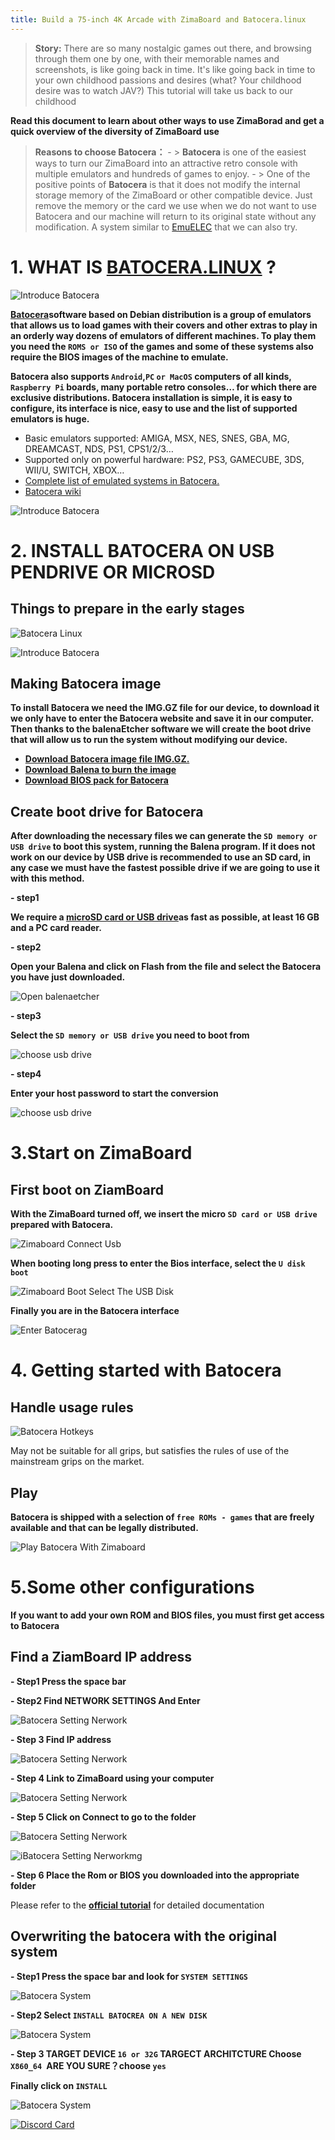 ```yaml
---
title: Build a 75-inch 4K Arcade with ZimaBoard and Batocera.linux
---
```

>**Story:**
 There are so many nostalgic games out there, and browsing through them one by one, with their memorable names and screenshots, is like going back in time. It's like going back in time to your own childhood passions and desires (what? Your childhood desire was to watch JAV?) This tutorial will take us back to our childhood

**Read this document to learn about other ways to use ZimaBorad and get a quick overview of the diversity of ZimaBoard use**
> **Reasons to choose Batocera：**
    - > **Batocera** is one of the easiest ways to turn our ZimaBoard into an attractive retro console with multiple emulators and hundreds of games to enjoy.
    - > One of the positive points of **Batocera** is that it does not modify the internal storage memory of the ZimaBoard or other compatible device. Just remove the memory or the card we use when we do not want to use Batocera and our machine will return to its original state without any modification. A system similar to [EmuELEC](https://androidpctv.com/tutorial-emuelec-turns-your-android-tv-box-into-a-retro-console/) that we can also try.

# 1. WHAT IS [BATOCERA.LINUX](https://batocera.org/) ?

![Introduce Batocera](/images/Build-a-75-inch-4K-Arcade-with-ZimaBoard-and-Batocera/Build-a-75-4K-Arcade-with-ZimaBoard-and-Batocera-introduce-batocera.png)

**[Batocera](https://batocera.org/)software based on Debian distribution is a group of emulators that allows us to load games with their covers and other extras to play in an orderly way dozens of emulators of different machines. To play them you need the ```ROMS or ISO``` of the games and some of these systems also require the BIOS images of the machine to emulate.**

**Batocera also supports ```Android```,```PC``` ```or MacOS``` computers of all kinds, ```Raspberry Pi``` boards, many **portable retro consoles**… for which there are exclusive distributions. Batocera installation is simple, it is easy to configure, its interface is nice, easy to use and the list of supported emulators is huge.**

- Basic emulators supported: AMIGA, MSX, NES, SNES, GBA, MG, DREAMCAST, NDS, PS1, CPS1/2/3…
- Supported only on powerful hardware: PS2, PS3, GAMECUBE, 3DS, WII/U, SWITCH, XBOX…
- [Complete list of emulated systems in Batocera.](https://batocera.org/compatibility.php)
- [Batocera wiki](https://wiki.batocera.org/)

![Introduce Batocera](/images/Build-a-75-inch-4K-Arcade-with-ZimaBoard-and-Batocera/Build-a-75-4K-Arcade-with-ZimaBoard-and-Batocera-introduce-batocera2.png)

# 2. INSTALL BATOCERA ON USB PENDRIVE OR MICROSD

## Things to prepare in the early stages

![Batocera Linux](/images/Build-a-75-inch-4K-Arcade-with-ZimaBoard-and-Batocera/Build-a-75-4K-Arcade-with-ZimaBoard-and-Batocera-prepare.png)

![Introduce Batocera](/images/Build-a-75-inch-4K-Arcade-with-ZimaBoard-and-Batocera/Build-a-75-4K-Arcade-with-ZimaBoard-and-Batocera-prepare2.jpeg)

## Making Batocera image
**To install **Batocera** we need the **IMG.GZ** file for our device, to download it we only have to enter the Batocera website and save it in our computer. Then thanks to the balenaEtcher software we will create the boot drive that will allow us to run the system without modifying our device.**

- **[Download Batocera image file IMG.GZ.](https://batocera.org/download)**
- **[Download Balena to burn the image](https://www.balena.io/etcher)**
- **[Download BIOS pack for Batocera](https://github.com/Abdess/retroarch_system/releases/download/RetroArch-v1.9.13/Batocera_V33.zip)**

## Create boot drive for Batocera

**After downloading the necessary files we can generate the ```SD memory or USB drive``` to boot this system, running the Balena program. If it does not work on our device by USB drive is recommended to use an SD card, in any case we must have the fastest possible drive if we are going to use it with this method.**

**- step1**

**We require a [microSD card or USB drive](https://amzn.to/3tcdzSh)as fast as possible, at least 16 GB and a PC card reader.**

**- step2**

**Open your Balena and click on Flash from the file and select the Batocera you have just downloaded.**

![Open balenaetcher](/images//Installing-Ubuntu-System/install-ubuntu-system-open-balenaetcher.jpg)

**- step3**

**Select the ```SD memory or USB drive``` you need to boot from** 

![choose usb drive](/images/Build-a-75-inch-4K-Arcade-with-ZimaBoard-and-Batocera/Build-a-75-4K-Arcade-with-ZimaBoard-and-Batocera-choose-usb-drive.jpeg)

**- step4**

**Enter your host password to start the conversion**

![choose usb drive](/images/Build-a-75-inch-4K-Arcade-with-ZimaBoard-and-Batocera/Build-a-75-4K-Arcade-with-ZimaBoard-and-Batocera-choose-usb-drive.jpeg)

# 3.Start on ZimaBoard

## First boot on ZiamBoard

**With the ZimaBoard turned off, we insert the micro ```SD card or USB drive``` prepared with Batocera.**

![Zimaboard Connect Usb](/images/Build-a-75-inch-4K-Arcade-with-ZimaBoard-and-Batocera/Build-a-75-4K-Arcade-with-ZimaBoard-and-Batocera-zimaboard-connect-usb.png)

**When booting long press to enter the Bios interface, select the ```U disk boot```**

![Zimaboard Boot Select The USB Disk](/images/Build-a-75-inch-4K-Arcade-with-ZimaBoard-and-Batocera/Build-a-75-4K-Arcade-with-ZimaBoard-and-Batocera-zimaboard-boot-select-the-u-disk.jpeg)

**Finally you are in the Batocera interface**

![Enter Batocerag](/images/Build-a-75-inch-4K-Arcade-with-ZimaBoard-and-Batocera/Build-a-75-4K-Arcade-with-ZimaBoard-and-Batocera-zimaboard-boot-enter-batocera.png)

# 4. Getting started with Batocera

## Handle usage rules

![Batocera Hotkeys](/images/Build-a-75-inch-4K-Arcade-with-ZimaBoard-and-Batocera/Build-a-75-4K-Arcade-with-ZimaBoard-and-Batocera-zimaboard-in-game-batocera-hotkeys.png)

May not be suitable for all grips, but satisfies the rules of use of the mainstream grips on the market.

## Play
**Batocera is shipped with a selection of ```free ROMs - games``` that are freely available and that can be legally distributed.**

![Play Batocera With Zimaboard](/images/Build-a-75-inch-4K-Arcade-with-ZimaBoard-and-Batocera/Build-a-75-4K-Arcade-with-ZimaBoard-and-Batocera-zimaboard-play.jpeg)

# 5.Some other configurations

**If you want to add your own ROM and BIOS files, you must first get access to Batocera**

## Find a ZiamBoard IP address 

**- Step1 Press the space bar**

**- Step2 Find NETWORK SETTINGS And Enter**

![Batocera Setting Nerwork](/images/Build-a-75-inch-4K-Arcade-with-ZimaBoard-and-Batocera/Build-a-75-4K-Arcade-with-ZimaBoard-and-Batocera-network-settings.jpeg)

**- Step 3 Find IP address**

![Batocera Setting Nerwork](/images/Build-a-75-inch-4K-Arcade-with-ZimaBoard-and-Batocera/Build-a-75-4K-Arcade-with-ZimaBoard-and-Batocera-network-settings1.jpeg)


**- Step 4 Link to ZimaBoard using your computer** 

![Batocera Setting Nerwork](/images/Build-a-75-inch-4K-Arcade-with-ZimaBoard-and-Batocera/Build-a-75-4K-Arcade-with-ZimaBoard-and-Batocera-network-settings2.jpeg)

**- Step 5 Click on Connect to go to the folder**

![Batocera Setting Nerwork](/images/Build-a-75-inch-4K-Arcade-with-ZimaBoard-and-Batocera/Build-a-75-4K-Arcade-with-ZimaBoard-and-Batocera-network-settings3.jpeg)

![iBatocera Setting Nerworkmg](/images/Build-a-75-inch-4K-Arcade-with-ZimaBoard-and-Batocera/Build-a-75-4K-Arcade-with-ZimaBoard-and-Batocera-network-settings4.jpeg)

**- Step 6 Place the Rom or BIOS you downloaded into the appropriate folder** 

Please refer to the **[official tutorial](https://wiki.batocera.org/add_games_bios)** for detailed documentation

## Overwriting the batocera with the original system

**- Step1 Press the space bar and look for `SYSTEM SETTINGS`**

![Batocera System](/images/Build-a-75-inch-4K-Arcade-with-ZimaBoard-and-Batocera/Build-a-75-4K-Arcade-with-ZimaBoard-and-Batocera-system-settings.jpeg)

**- Step2 Select `INSTALL BATOCREA ON A NEW DISK`**

![Batocera System](/images/Build-a-75-inch-4K-Arcade-with-ZimaBoard-and-Batocera/Build-a-75-4K-Arcade-with-ZimaBoard-and-Batocera-system-settings2.jpeg)

**- Step 3 TARGET DEVICE `16 or 32G` TARGECT ARCHITCTURE Choose `X860_64 `ARE YOU SURE？choose `yes`**

**Finally click on `INSTALL`**

![Batocera System](/images/Build-a-75-inch-4K-Arcade-with-ZimaBoard-and-Batocera/Build-a-75-4K-Arcade-with-ZimaBoard-and-Batocera-system-settings3.jpeg)

[![Discord Card](https://discordapp.com/api/guilds/884667213326463016/widget.png?style=banner2)](https://discord.gg/knqAbbBbeX)